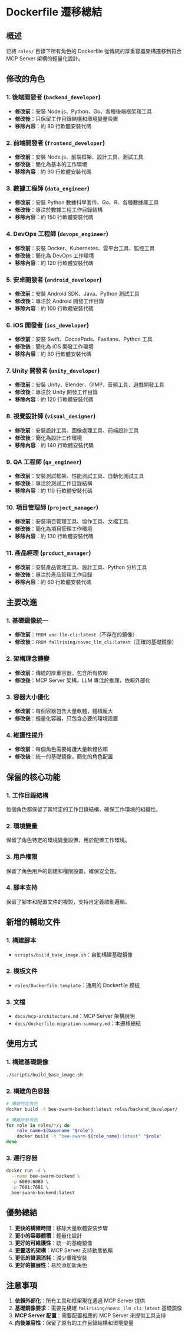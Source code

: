 # Dockerfile 遷移總結

## 概述

已將 `roles/` 目錄下所有角色的 Dockerfile 從傳統的厚重容器架構遷移到符合 MCP Server 架構的輕量化設計。

## 修改的角色

### 1. 後端開發者 (`backend_developer`)
- **修改前**：安裝 Node.js、Python、Go、各種後端框架和工具
- **修改後**：只保留工作目錄結構和環境變量設置
- **移除內容**：約 80 行軟體安裝代碼

### 2. 前端開發者 (`frontend_developer`)
- **修改前**：安裝 Node.js、前端框架、設計工具、測試工具
- **修改後**：簡化為基本的工作環境
- **移除內容**：約 90 行軟體安裝代碼

### 3. 數據工程師 (`data_engineer`)
- **修改前**：安裝 Python 數據科學套件、Go、R、各種數據庫工具
- **修改後**：專注於數據工程工作目錄結構
- **移除內容**：約 150 行軟體安裝代碼

### 4. DevOps 工程師 (`devops_engineer`)
- **修改前**：安裝 Docker、Kubernetes、雲平台工具、監控工具
- **修改後**：簡化為 DevOps 工作環境
- **移除內容**：約 120 行軟體安裝代碼

### 5. 安卓開發者 (`android_developer`)
- **修改前**：安裝 Android SDK、Java、Python 測試工具
- **修改後**：專注於 Android 開發工作目錄
- **移除內容**：約 100 行軟體安裝代碼

### 6. iOS 開發者 (`ios_developer`)
- **修改前**：安裝 Swift、CocoaPods、Fastlane、Python 工具
- **修改後**：簡化為 iOS 開發工作環境
- **移除內容**：約 80 行軟體安裝代碼

### 7. Unity 開發者 (`unity_developer`)
- **修改前**：安裝 Unity、Blender、GIMP、音頻工具、遊戲開發工具
- **修改後**：專注於 Unity 開發工作目錄
- **移除內容**：約 120 行軟體安裝代碼

### 8. 視覺設計師 (`visual_designer`)
- **修改前**：安裝設計工具、圖像處理工具、前端設計工具
- **修改後**：簡化為設計工作環境
- **移除內容**：約 140 行軟體安裝代碼

### 9. QA 工程師 (`qa_engineer`)
- **修改前**：安裝測試框架、性能測試工具、自動化測試工具
- **修改後**：專注於測試工作目錄結構
- **移除內容**：約 110 行軟體安裝代碼

### 10. 項目管理師 (`project_manager`)
- **修改前**：安裝項目管理工具、協作工具、文檔工具
- **修改後**：簡化為項目管理工作環境
- **移除內容**：約 130 行軟體安裝代碼

### 11. 產品經理 (`product_manager`)
- **修改前**：安裝產品管理工具、設計工具、Python 分析工具
- **修改後**：專注於產品管理工作目錄
- **移除內容**：約 60 行軟體安裝代碼

## 主要改進

### 1. 基礎鏡像統一
- **修改前**：`FROM vnc-llm-cli:latest`（不存在的鏡像）
- **修改後**：`FROM fallrising/novnc_llm_cli:latest`（正確的基礎鏡像）

### 2. 架構理念轉變
- **修改前**：傳統的厚重容器，包含所有依賴
- **修改後**：MCP Server 架構，LLM 專注於推理，依賴外部化

### 3. 容器大小優化
- **修改前**：每個容器包含大量軟體，體積龐大
- **修改後**：輕量化容器，只包含必要的環境設置

### 4. 維護性提升
- **修改前**：每個角色需要維護大量軟體依賴
- **修改後**：統一的基礎鏡像，簡化的角色配置

## 保留的核心功能

### 1. 工作目錄結構
每個角色都保留了其特定的工作目錄結構，確保工作環境的組織性。

### 2. 環境變量
保留了角色特定的環境變量設置，用於配置工作環境。

### 3. 用戶權限
保留了角色用戶的創建和權限設置，確保安全性。

### 4. 腳本支持
保留了腳本和配置文件的複製，支持自定義啟動邏輯。

## 新增的輔助文件

### 1. 構建腳本
- `scripts/build_base_image.sh`：自動構建基礎鏡像

### 2. 模板文件
- `roles/Dockerfile.template`：通用的 Dockerfile 模板

### 3. 文檔
- `docs/mcp-architecture.md`：MCP Server 架構說明
- `docs/dockerfile-migration-summary.md`：本遷移總結

## 使用方式

### 1. 構建基礎鏡像
```bash
./scripts/build_base_image.sh
```

### 2. 構建角色容器
```bash
# 構建特定角色
docker build -t bee-swarm-backend:latest roles/backend_developer/

# 構建所有角色
for role in roles/*/; do
    role_name=$(basename "$role")
    docker build -t "bee-swarm-${role_name}:latest" "$role"
done
```

### 3. 運行容器
```bash
docker run -d \
  --name bee-swarm-backend \
  -p 6080:6080 \
  -p 7681:7681 \
  bee-swarm-backend:latest
```

## 優勢總結

1. **更快的構建時間**：移除大量軟體安裝步驟
2. **更小的容器體積**：輕量化設計
3. **更好的可維護性**：統一的基礎鏡像
4. **更靈活的架構**：MCP Server 支持動態依賴
5. **更低的資源消耗**：減少重複安裝
6. **更好的擴展性**：易於添加新角色

## 注意事項

1. **依賴外部化**：所有工具和框架現在通過 MCP Server 提供
2. **基礎鏡像要求**：需要先構建 `fallrising/novnc_llm_cli:latest` 基礎鏡像
3. **MCP Server 配置**：需要配置相應的 MCP Server 來提供工具支持
4. **向後兼容性**：保留了原有的工作目錄結構和環境變量 